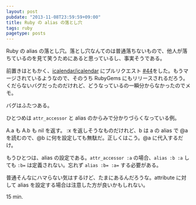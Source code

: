 ```yaml
---
layout: post
pubdate: "2013-11-08T23:59:59+09:00"
title: Ruby の alias の落とし穴
tags: ruby
pagetype: posts
---
```

Ruby の alias の落とし穴。落とし穴なんてのは普通落ちないもので、他人が落ちているのを見て笑うためにあると思っているし、事実そうである。

前置きはともかく、[icalendar/icalendar][icalendar/icalendar] にプルリクエスト [#44][icalendar/icalendar/pull/44]をした。もうマージされているようなので、そのうち RubyGems にもリリースされるだろう。くだらないバグだったのだけれど、どうなっているの一瞬分からなかったのでメモ。

バグはふたつある。

ひとつめは `attr_accessor` と alias のからみで分かりづらくなっている例。

<script src="https://gist.github.com/bouzuya/7374868.js"></script>

A.a も A.b も nil を返す。 :x を返しそうなものだけれど、b は a の alias で @a を読むので、@b に何を設定しても無駄だ。正しくはこう。@a に代入するだけ。

<script src="https://gist.github.com/bouzuya/7374939.js"></script>

もうひとつは、alias の設定である。`attr_accessor :a` の場合、`alias :b :a` しても `:b=` は定義されない。忘れず `alias :b= :a=` する必要がある。

普通そんなにハマらない気はするけど、たまにあるんだろうな。attribute に対して alias を設定する場合は注意した方が良いかもしれない。

15 min.

[icalendar/icalendar]: https://github.com/icalendar/icalendar
[icalendar/icalendar/pull/44]: https://github.com/icalendar/icalendar/pull/44

